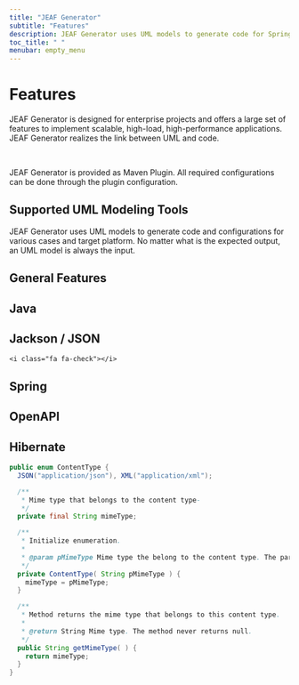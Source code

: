 ```yaml
---
title: "JEAF Generator"
subtitle: "Features"
description: JEAF Generator uses UML models to generate code for Spring, REST, Java, JakarataEE, JEE, Hibernate and others
toc_title: " "
menubar: empty_menu
---
```


# Features

JEAF Generator is designed for enterprise projects and offers a large set of features to implement scalable, high-load, high-performance applications. JEAF Generator realizes the link between UML and code.

<br>

JEAF Generator is provided as Maven Plugin. All required configurations can be done through the plugin configuration.

## Supported UML Modeling Tools

JEAF Generator uses UML models to generate code and configurations for various cases and target platform. No matter what is the expected output, an UML model is always the input.



## General Features

## Java

## Jackson / JSON
<i class="fa fa-camera-retro"></i>
`<i class="fa fa-check"></i>`

## Spring

## OpenAPI

## Hibernate

```java
public enum ContentType {
  JSON("application/json"), XML("application/xml");

  /**
   * Mime type that belongs to the content type-
   */
  private final String mimeType;

  /**
   * Initialize enumeration.
   * 
   * @param pMimeType Mime type the belong to the content type. The parameter must not be null.
   */
  private ContentType( String pMimeType ) {
    mimeType = pMimeType;
  }

  /**
   * Method returns the mime type that belongs to this content type.
   * 
   * @return String Mime type. The method never returns null.
   */
  public String getMimeType( ) {
    return mimeType;
  }
}
```

<script src="https://emgithub.com/embed-v2.js?target=https%3A%2F%2Fgithub.com%2Fanaptecs%2Fjeaf-rest-api%2Fblob%2Fmaster%2Fjeaf-rest-request-executor-api%2Fsrc%2Fmain%2Fjava%2Fcom%2Fanaptecs%2Fjeaf%2Frest%2Fexecutor%2Fapi%2FRESTRequestExecutor.java&style=github-dark&type=code&showLineNumbers=on&showFileMeta=on&showFullPath=on&showCopy=on"></script>